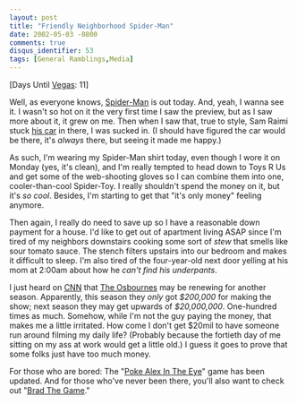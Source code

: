 ```yaml
---
layout: post
title: "Friendly Neighborhood Spider-Man"
date: 2002-05-03 -0800
comments: true
disqus_identifier: 53
tags: [General Ramblings,Media]
---
```

[Days Until [Vegas](/archive/2002/04/08/vegas-baby-vegas.aspx): 11]
 
 Well, as everyone knows,
[Spider-Man](http://www.spiderman.sonypictures.com/) is out today. And,
yeah, I wanna see it. I wasn't so hot on it the very first time I saw
the preview, but as I saw more about it, it grew on me. Then when I saw
that, true to style, Sam Raimi stuck [his
car](http://www.freep.com/entertainment/movies/evil18_20020218.htm) in
there, I was sucked in. (I should have figured the car would be there,
it's *always* there, but seeing it made me happy.)
 
 As such, I'm wearing my Spider-Man shirt today, even though I wore it
on Monday (yes, it's clean), and I'm really tempted to head down to Toys
R Us and get some of the web-shooting gloves so I can combine them into
one, cooler-than-cool Spider-Toy. I really shouldn't spend the money on
it, but it's *so cool*. Besides, I'm starting to get that "it's only
money" feeling anymore.
 
 Then again, I really do need to save up so I have a reasonable down
payment for a house. I'd like to get out of apartment living ASAP since
I'm tired of my neighbors downstairs cooking some sort of *stew* that
smells like sour tomato sauce. The stench filters upstairs into our
bedroom and makes it difficult to sleep. I'm also tired of the
four-year-old next door yelling at his mom at 2:00am about how he *can't
find his underpants*.
 
 I just heard on [CNN](http://www.cnn.com/) that [The
Osbournes](http://www.mtv.com/onair/osbournes/) may be renewing for
another season. Apparently, this season they *only* got *\$200,000* for
making the show; next season they may get upwards of *\$20,000,000*.
One-hundred times as much. Somehow, while I'm not the guy paying the
money, that makes me a little irritated. How come I don't get \$20mil to
have someone run around filming my daily life? (Probably because the
fortieth day of me sitting on my ass at work would get a little old.) I
guess it goes to prove that some folks just have too much money.
 
 For those who are bored: The "[Poke Alex In The
Eye](http://www.pokealexintheeye.com/main.php)" game has been updated.
And for those who've never been there, you'll also want to check out
"[Brad The Game](http://www.bradthegame.com/)."
